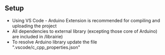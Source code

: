 ## Setup

* Using VS Code - Arduino Extension is recommended for compiling and uploading the project
* All dependencies to external library (excepting those core of Arduino) are included in /librairie)
* To resolve Arduino library update the file ".vscode/c_cpp_properties.json"